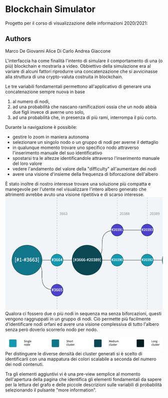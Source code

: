 # Blockchain Simulator
Progetto per il corso di visualizzazione delle informazioni 2020/2021:

## Authors
Marco De Giovanni 
Alice Di Carlo
Andrea Giaccone


L'interfaccia ha come finalità l'intento di simulare il comportamento di una (o più) blockchain e mostrarla a video.
Obbiettivo della simulazione era al variare di alcuni fattori riprodurre una concatenzazione che si avvicinasse alla struttura di una crypto-valuta costruita in blockchain.

Le tre variabili fondamentali permettono all'applicativo di generare una concatenazione sempre nuova in base 

1) al numero di nodi,
2) ad una probabilità che nascano ramificazioni ossia che un nodo abbia due figli invece di averne uno solo,
3) ad una probabilità che, in presenza di più rami, interrompa il più corto.

Durante la navigazione è possibile:
- gestire lo zoom in maniera autonoma
- selezionare un singolo nodo o un gruppo di nodi per averne il dettaglio
- in qualunque momento trovare uno specifico nodo attraverso l'inserimento manuale del suo identificativo
- spostarsi tra le altezze identificandole attraverso l'inserimento manuale del loro valore
- vedere l'andamento del valore della "difficulty" all'aumentare dei nodi 
- avere una visione d'insieme della frequenza di biforcazione dell'albero


È stato inoltre di nostro interesse trovare una soluzione più compatta e manegevole per l'utente nel visualizzare l'intero albero generato che altrimenti avrebbe avuto una visione ripetitiva e di scarso interesse. 
![alt text](/images/graph.png)
Qualora ci fossero due o più nodi in sequenza ma senza biforcazioni, questi vengono raggruppati in un gruppo di nodi. 
Ciò permette più facilmente d'identificare nodi orfani ed avere una visione complessiva di tutto l'albero senza però doverlo scorrerlo nodo per nodo.

![alt text](/images/mappatura.png)
Per distinguere le diverse densità dei cluster generati si è scelto di identificarli con una mappatura dei colori scalabile a seconda del numero dei nodi contenuti.



Tra gli elementi aggiuntivi vi è una pre-view semplice al momento dell'apertura della pagina che identifica gli elementi fondamentali da sapere per la lettura del grafo e delle piccole descrizioni sulle variabili di probabilità selezionando il pulsante "more information".